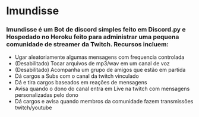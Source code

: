 # Imundisse

### Imundisse é um Bot de discord  simples feito em Discord.py e Hospedado no Heroku feito para administrar uma pequena comunidade de streamer da Twitch. Recursos incluem: 

* Ugar aleatoriamente algumas mensagens com frequencia controlada
* (Desabilitado) Tocar arquivos de mp3/wav em um canal de voz
* (Desabilitado) Acompanha um grupo de amigos que estão em partida
* Dá cargos a Subs com o canal da twitch vinculado
* Dá e tira cargos baseados em reações de mensagens
* Avisa quando o dono do canal entra em Live na twitch com mensagens personalizadas pelo dono
* Dá cargos e avisa quando membros da comunidade fazem transmissões twitch/youtube


